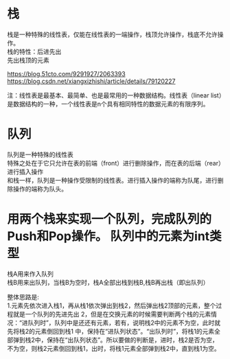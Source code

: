 # 栈
栈是一种特殊的线性表，仅能在线性表的一端操作，栈顶允许操作，栈底不允许操作。<br>
栈的特性：后进先出<br>
先出栈顶的元素<br>

https://blog.51cto.com/9291927/2063393<br>
https://blog.csdn.net/xiangxizhishi/article/details/79120227<br>

注：线性表是最基本、最简单、也是最常用的一种数据结构。线性表（linear list）是数据结构的一种，一个线性表是n个具有相同特性的数据元素的有限序列。<br>

# 队列
队列是一种特殊的线性表<br>
特殊之处在于它只允许在表的前端（front）进行删除操作，而在表的后端（rear）进行插入操作<br>
和栈一样，队列是一种操作受限制的线性表。进行插入操作的端称为队尾，进行删除操作的端称为队头。


# 用两个栈来实现一个队列，完成队列的Push和Pop操作。 队列中的元素为int类型
栈A用来作入队列<br> 
栈B用来出队列，当栈B为空时，栈A全部出栈到栈B,栈B再出栈（即出队列）<br> 

整体思路是:<br>
1.元素先依次进入栈1，再从栈1依次弹出到栈2，然后弹出栈2顶部的元素，整个过程就是一个队列的先进先出
2，但是在交换元素的时候需要判断两个栈的元素情况：“进队列时”，队列中是还还有元素，若有，说明栈2中的元素不为空，此时就先将栈2的元素倒回到栈1 中，保持在“进队列状态”。“出队列时”，将栈1的元素全部弹到栈2中，保持在“出队列状态”。所以要做的判断是，进时，栈2是否为空，不为空，则栈2元素倒回到栈1，出时，将栈1元素全部弹到栈2中，直到栈1为空。
